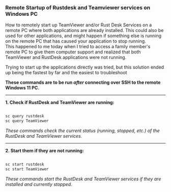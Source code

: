 ### Remote Startup of Rustdesk and Teamviewer services on Windows PC

How to remotely start up TeamViewer and/or Rust Desk Services on a remote PC where both applications are already installed. This could also be used for other applications, and might happen if something else is running on the remote PC that has caused your application to stop running.    
This happened to me today when I tried to access a family member's remote PC to give them computer support and realized that both TeamViewer and RustDesk applications were not running.

Trying to start up the applications directly was tried, but this solution ended up being the fastest by far and the easiest to troubleshoot

**These commands are to be run *after* connecting over SSH to the remote Windows 11 PC.**

---

**1\. Check if RustDesk and TeamViewer are running:**


```sh

sc query rustdesk
sc query TeamViewer

```

*These commands check the current status (running, stopped, etc.) of the RustDesk and TeamViewer services.*

---

**2\. Start them if they are not running:**


```sh

sc start rustdesk 
sc start TeamViewer

```

*These commands start the RustDesk and TeamViewer services if they are installed and currently stopped.*

